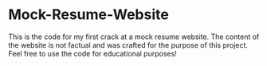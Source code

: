 # Mock-Resume-Website
This is the code for my first crack at a mock resume website. The content of the website is not factual and was crafted for the purpose of this project. Feel free to use the code for educational purposes! 
